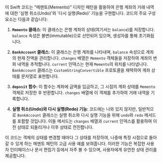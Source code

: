 이 Swift 코드는 "메멘토(Memento)" 디자인 패턴을 활용하여 은행 계좌의 거래 내역에 대한 '실행 취소(Undo)'와 '다시 실행(Redo)' 기능을 구현합니다. 코드의 주요 구성 요소는 다음과 같습니다:

1. **`Memento` 클래스**: 이 클래스는 은행 계좌의 상태(여기서는 `balance`)를 저장합니다. `balance` 속성은 불변(immutable)으로 선언되어 있으며, 생성자를 통해 초기화됩니다.
    
2. **`BankAccount` 클래스**: 이 클래스는 은행 계좌를 나타내며, `balance` 속성으로 계좌의 현재 잔액을 관리합니다. `changes` 배열은 `Memento` 객체들을 저장하여 계좌의 변화 내역을 추적합니다. `current` 인덱스는 현재 `Memento`의 위치를 나타냅니다. `BankAccount` 클래스는 `CustomStringConvertible` 프로토콜을 채택하여 계좌 상태를 문자열로 표현합니다.
    
3. **`deposit` 함수**: 이 함수는 계좌에 금액을 입금하고, 그 시점의 계좌 상태를 `Memento` 객체로 저장한 후 반환합니다. `changes` 배열에 이 객체를 추가하여 거래 내역을 기록합니다.
    
4. **실행 취소(Undo)와 다시 실행(Redo) 기능**: 코드에는 나와 있지 않지만, 일반적으로 `BankAccount` 클래스는 실행 취소와 다시 실행 기능을 위해 `undo`와 `redo` 메서드를 포함할 것입니다. 이들 메서드는 `changes` 배열과 `current` 인덱스를 활용하여 이전 상태로 되돌리거나 이후 상태로 전진합니다.
    

이 코드는 객체의 상태를 변경할 때마다 그 상태를 저장하여, 나중에 특정 시점으로 돌아갈 수 있게 하는 메멘토 패턴의 고급 사용 예를 보여줍니다. 이러한 기능은 복잡한 사용자 인터페이스나 문서 편집기 등에서 자주 볼 수 있으며, 사용자에게 유연한 상태 관리를 제공합니다.